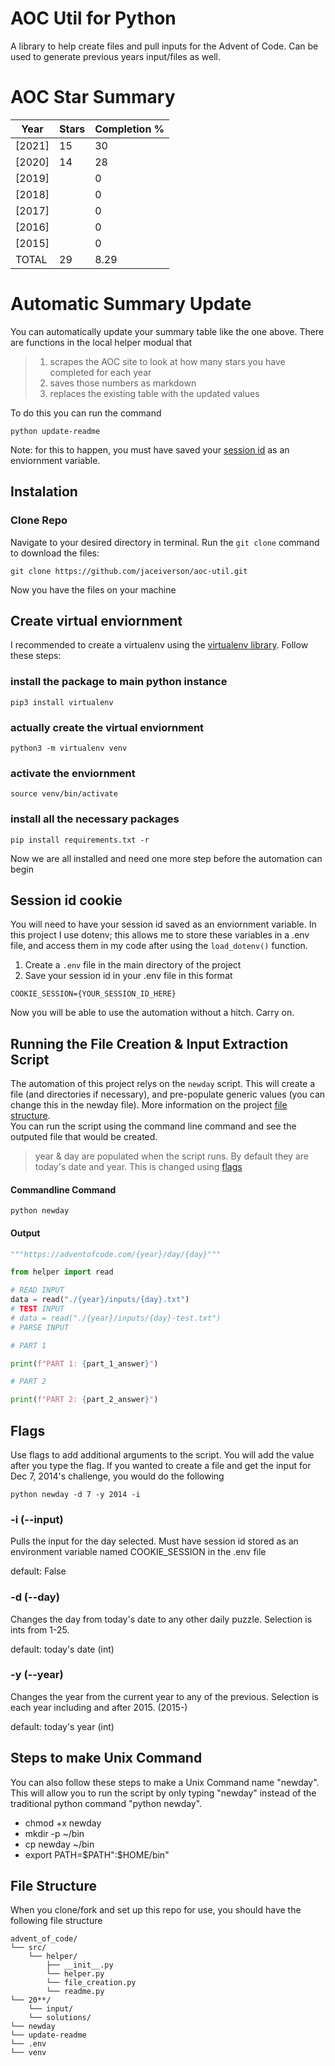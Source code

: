 # AOC Util for Python
A library to help create files and pull inputs for the Advent of Code. Can be used to generate previous years input/files as well.

# AOC Star Summary
| Year   |   Stars |   Completion % |
|--------|---------|----------------|
| [2021] |      15 |          30    |
| [2020] |      14 |          28    |
| [2019] |         |           0    |
| [2018] |         |           0    |
| [2017] |         |           0    |
| [2016] |         |           0    |
| [2015] |         |           0    |
| TOTAL  |      29 |           8.29 |

# Automatic Summary Update 
You can automatically update your summary table like the one above. There are functions in the local helper modual that 
> 1. scrapes the AOC site to look at how many stars you have completed for each year
> 2. saves those numbers as markdown
> 3. replaces the existing table with the updated values

To do this you can run the command
```
python update-readme
```

Note: for this to happen, you must have saved your <a href=https://github.com/jaceiverson/aoc-util#Session-id-cookie>session id</a> as an enviornment variable.

## Instalation
### Clone Repo
Navigate to your desired directory in terminal. Run the `git clone` command to download the files:
```
git clone https://github.com/jaceiverson/aoc-util.git
```
Now you have the files on your machine

## Create virtual enviornment
I recommended to create a virtualenv using the <a href="https://pypi.org/project/virtualenv/" target="_blank">virtualenv library</a>. Follow these steps:

### install the package to main python instance
```
pip3 install virtualenv
```
### actually create the virtual enviornment
```
python3 -m virtualenv venv
```
### activate the enviornment
```
source venv/bin/activate
```
### install all the necessary packages
```
pip install requirements.txt -r
```

Now we are all installed and need one more step before the automation can begin

## Session id cookie
You will need to have your session id saved as an enviornment variable. In this project I use dotenv; this allows me to store these variables in a .env file, and access them in my code after using the `load_dotenv()` function.

1. Create a `.env` file in the main directory of the project
2. Save your session id in your .env file in this format
```
COOKIE_SESSION={YOUR_SESSION_ID_HERE}
```

Now you will be able to use the automation without a hitch. Carry on.

## Running the File Creation & Input Extraction Script
The automation of this project relys on the `newday` script. This will create a file (and directories if necessary), and pre-populate generic values (you can change this in the newday file). More information on the project <a href=https://github.com/jaceiverson/aoc-util#File-Structure>file structure</a>.<br>
You can run the script using the command line command and see the outputed file that would be created.

> year & day are populated when the script runs. By default they are today's date and year. This is changed using <a href=https://github.com/jaceiverson/aoc-util#Flags>flags</a>

#### Commandline Command
```
python newday
```
#### Output
```py
"""https://adventofcode.com/{year}/day/{day}"""

from helper import read

# READ INPUT
data = read("./{year}/inputs/{day}.txt")
# TEST INPUT
# data = read("./{year}/inputs/{day}-test.txt")
# PARSE INPUT

# PART 1

print(f"PART 1: {part_1_answer}")

# PART 2

print(f"PART 2: {part_2_answer}")
```
## Flags
Use flags to add additional arguments to the script. You will add the value after you type the flag. If you wanted to create a file and get the input for Dec 7, 2014's challenge, you would do the following
```
python newday -d 7 -y 2014 -i
```
### -i (--input)
Pulls the input for the day selected. Must have session id stored as an environment variable named COOKIE_SESSION in the .env file

default: False

### -d (--day)
Changes the day from today's date to any other daily puzzle. Selection is ints from 1-25.

default: today's date (int)

### -y (--year)
Changes the year from the current year to any of the previous. Selection is each year including and after 2015. (2015-)

default: today's year (int)

## Steps to make Unix Command
You can also follow these steps to make a Unix Command name "newday". This will allow you to run the script by only typing "newday" instead of the traditional python command "python newday".

 - chmod +x newday
 - mkdir -p ~/bin
 - cp newday ~/bin
 - export PATH=$PATH":$HOME/bin"

## File Structure
When you clone/fork and set up this repo for use, you should have the following file structure
```
advent_of_code/
└── src/
    └── helper/
        ├── __init__.py
        └── helper.py
        └── file_creation.py
        └── readme.py
└── 20**/
    └── input/
    └── solutions/
└── newday
└── update-readme
└── .env
└── venv
```